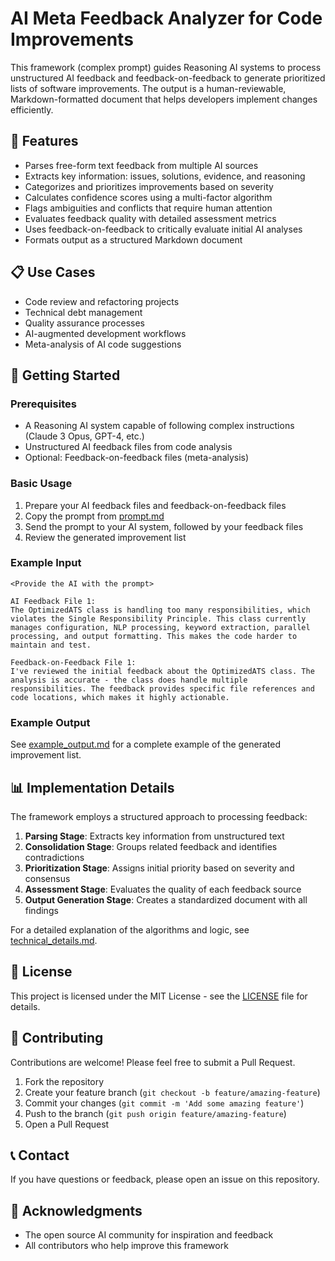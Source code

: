 # AI Meta Feedback Analyzer for Code Improvements

This framework (complex prompt) guides Reasoning AI systems to process unstructured AI feedback and feedback-on-feedback to generate prioritized lists of software improvements. The output is a human-reviewable, Markdown-formatted document that helps developers implement changes efficiently.

## 🌟 Features

- Parses free-form text feedback from multiple AI sources
- Extracts key information: issues, solutions, evidence, and reasoning
- Categorizes and prioritizes improvements based on severity
- Calculates confidence scores using a multi-factor algorithm
- Flags ambiguities and conflicts that require human attention
- Evaluates feedback quality with detailed assessment metrics
- Uses feedback-on-feedback to critically evaluate initial AI analyses
- Formats output as a structured Markdown document

## 📋 Use Cases

- Code review and refactoring projects
- Technical debt management
- Quality assurance processes
- AI-augmented development workflows
- Meta-analysis of AI code suggestions

## 🚀 Getting Started

### Prerequisites

- A Reasoning AI system capable of following complex instructions (Claude 3 Opus, GPT-4, etc.)
- Unstructured AI feedback files from code analysis
- Optional: Feedback-on-feedback files (meta-analysis)

### Basic Usage

1. Prepare your AI feedback files and feedback-on-feedback files
2. Copy the prompt from [prompt.md](prompt.md)
3. Send the prompt to your AI system, followed by your feedback files
4. Review the generated improvement list

### Example Input

```
<Provide the AI with the prompt>

AI Feedback File 1:
The OptimizedATS class is handling too many responsibilities, which violates the Single Responsibility Principle. This class currently manages configuration, NLP processing, keyword extraction, parallel processing, and output formatting. This makes the code harder to maintain and test.

Feedback-on-Feedback File 1:
I've reviewed the initial feedback about the OptimizedATS class. The analysis is accurate - the class does handle multiple responsibilities. The feedback provides specific file references and code locations, which makes it highly actionable.
```

### Example Output

See [example_output.md](examples/example_output.md) for a complete example of the generated improvement list.

## 📊 Implementation Details

The framework employs a structured approach to processing feedback:

1. **Parsing Stage**: Extracts key information from unstructured text
2. **Consolidation Stage**: Groups related feedback and identifies contradictions
3. **Prioritization Stage**: Assigns initial priority based on severity and consensus
4. **Assessment Stage**: Evaluates the quality of each feedback source
5. **Output Generation Stage**: Creates a standardized document with all findings

For a detailed explanation of the algorithms and logic, see [technical_details.md](docs/technical_details.md).

## 📄 License

This project is licensed under the MIT License - see the [LICENSE](LICENSE) file for details.

## 🤝 Contributing

Contributions are welcome! Please feel free to submit a Pull Request.

1. Fork the repository
2. Create your feature branch (`git checkout -b feature/amazing-feature`)
3. Commit your changes (`git commit -m 'Add some amazing feature'`)
4. Push to the branch (`git push origin feature/amazing-feature`)
5. Open a Pull Request

## 📞 Contact

If you have questions or feedback, please open an issue on this repository.

## 🙏 Acknowledgments

- The open source AI community for inspiration and feedback
- All contributors who help improve this framework
